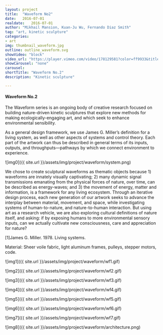 ```yaml
---
layout: project
title:  "Waveform No2"
date:   2016-07-01
realdate:	2016-07-01
author: "Mikhail Mansion, Kuan-Ju Wu, Fernando Diaz Smith"
tag: "art, kinetic sculpture"
categories:
- art
img: thumbnail_waveform.jpg
outline: outline_waveform.svg
showVideo: "block"
video_url: "https://player.vimeo.com/video/178129581?color=ff9933&title=0&byline=0&portrait=0"
showCarousel: "none"
carousel:
shortTitle: "Waveform No.2"
description: "Kinetic sculpture"

---
```

#### Waveform No.2 ####

The Waveform series is an ongoing body of creative research focused on building nature-driven kinetic sculptures that explore new methods for making ecologically-engaging art, and which seek to enhance environmental sensibility.

As a general design framework, we use James G. Miller’s definition for a living system, as well as other aspects of systems and control theory. Each part of the artwork can thus be described in general terms of its inputs, outputs, and throughputs—pathways by which we connect environment to experience.

![img0]({{ site.url }}/assets/img/project/waveform/system.png)

We chose to create sculptural waveforms as thematic objects because 1) waveforms are innately visually captivating; 2) many dynamic signal transmissions emanating from the physical forces of nature, over time, can be described as energy-waves; and 3) the movement of energy, matter and information, is a framework for any living ecosystem. Through an iterative design process, each new generation of our artwork seeks to advance the interplay between material, movement, and space, while investigating systems of human-to-nature, and nature-to-human interaction. But using art as a research vehicle, we are also exploring cultural definitions of nature itself, and asking: if by exposing humans to more environmental sensory inputs, can we actually cultivate new consciousness, care and appreciation for nature?

[1]James G. Miller. 1978. Living systems.

Material: Sheer voile fabric, light aluminum frames, pulleys, stepper motors, code.

![img1]({{ site.url }}/assets/img/project/waveform/wf1.gif)

![img2]({{ site.url }}/assets/img/project/waveform/wf2.gif)

![img3]({{ site.url }}/assets/img/project/waveform/wf3.gif)

![img4]({{ site.url }}/assets/img/project/waveform/wf4.gif)

![img5]({{ site.url }}/assets/img/project/waveform/wf5.gif)

![img6]({{ site.url }}/assets/img/project/waveform/wf6.gif)

![img7]({{ site.url }}/assets/img/project/waveform/wf7.gif)

![img8]({{ site.url }}/assets/img/project/waveform/architecture.png)
